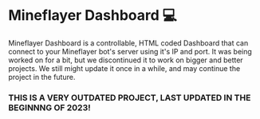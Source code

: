 # Mineflayer Dashboard 💻
Mineflayer Dashboard is a controllable, HTML coded Dashboard that can connect to your Mineflayer bot's server using it's IP and port. It was being worked on for a bit, but we discontinued it to work on bigger and better projects. We still might update it once in a while, and may continue the project in the future.
### THIS IS A VERY OUTDATED PROJECT, LAST UPDATED IN THE BEGINNNG OF 2023!
